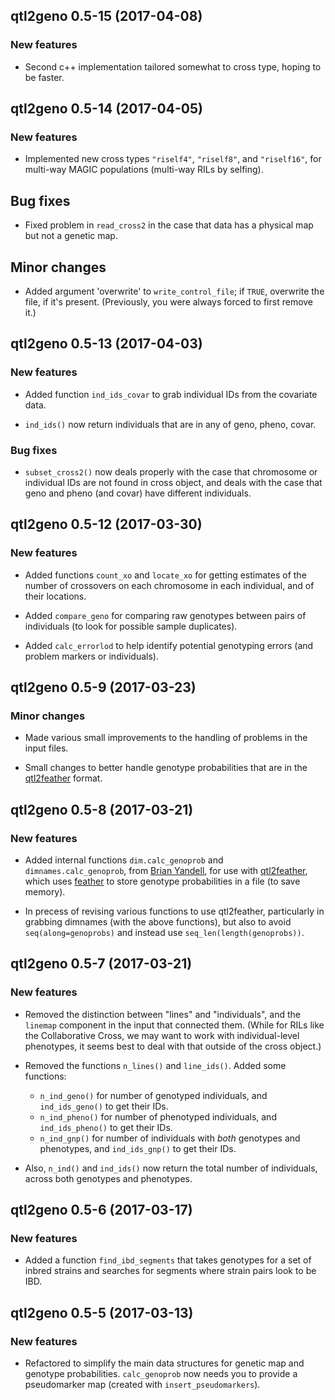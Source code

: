 ## qtl2geno 0.5-15 (2017-04-08)

### New features

- Second c++ implementation tailored somewhat to cross type, hoping to
  be faster.


## qtl2geno 0.5-14 (2017-04-05)

### New features

- Implemented new cross types `"riself4"`, `"riself8"`, and
  `"riself16"`, for multi-way MAGIC populations (multi-way RILs by
  selfing).

## Bug fixes

- Fixed problem in `read_cross2` in the case that data has a physical
  map but not a genetic map.

## Minor changes

- Added argument 'overwrite' to `write_control_file`; if `TRUE`,
  overwrite the file, if it's present. (Previously, you were always
  forced to first remove it.)


## qtl2geno 0.5-13 (2017-04-03)

### New features

- Added function `ind_ids_covar` to grab individual IDs from the
  covariate data.

- `ind_ids()` now return individuals that are in any of geno, pheno, covar.

### Bug fixes

- `subset_cross2()` now deals properly with the case that chromosome
  or individual IDs are not found in cross object, and deals with the
  case that geno and pheno (and covar) have different individuals.


## qtl2geno 0.5-12 (2017-03-30)

### New features

- Added functions `count_xo` and `locate_xo` for getting estimates of
  the number of crossovers on each chromosome in each individual, and
  of their locations.

- Added `compare_geno` for comparing raw genotypes between pairs of
  individuals (to look for possible sample duplicates).

- Added `calc_errorlod` to help identify potential genotyping errors
  (and problem markers or individuals).


## qtl2geno 0.5-9 (2017-03-23)

### Minor changes

- Made various small improvements to the handling of problems in the
  input files.

- Small changes to better handle genotype probabilities that are in
  the [qtl2feather](https://github.com/byandell/qtl2feather) format.


## qtl2geno 0.5-8 (2017-03-21)

### New features

- Added internal functions `dim.calc_genoprob` and
  `dimnames.calc_genoprob`, from
  [Brian Yandell](https://github.com/byandell), for use with
  [qtl2feather](https://github.com/byandell/qtl2feather), which uses
  [feather](https://github.com/wesm/feather) to store genotype
  probabilities in a file (to save memory).

- In precess of revising various functions to use qtl2feather,
  particularly in grabbing dimnames (with the above functions), but
  also to avoid `seq(along=genoprobs)` and instead use
  `seq_len(length(genoprobs))`.


## qtl2geno 0.5-7 (2017-03-21)

### New features

- Removed the distinction between "lines" and "individuals", and the
  `linemap` component in the input that connected them.
  (While for RILs like the Collaborative Cross, we may want to work
  with individual-level phenotypes, it seems best to deal with that
  outside of the cross object.)

- Removed the functions `n_lines()` and `line_ids()`. Added some
  functions:

    - `n_ind_geno()` for number of genotyped individuals, and
      `ind_ids_geno()` to get their IDs.
    - `n_ind_pheno()` for number of phenotyped individuals, and
      `ind_ids_pheno()` to get their IDs.
    - `n_ind_gnp()` for number of individuals with *both* genotypes
      and phenotypes, and `ind_ids_gnp()` to get their IDs.

- Also, `n_ind()` and `ind_ids()` now return the total number of
  individuals, across both genotypes and phenotypes.


## qtl2geno 0.5-6 (2017-03-17)

### New features

- Added a function `find_ibd_segments` that takes genotypes for a set
  of inbred strains and searches for segments where strain pairs look
  to be IBD.


## qtl2geno 0.5-5 (2017-03-13)

### New features

- Refactored to simplify the main data structures for genetic map and
  genotype probabilities. `calc_genoprob` now needs you to provide a
  pseudomarker map (created with `insert_pseudomarkers`).
